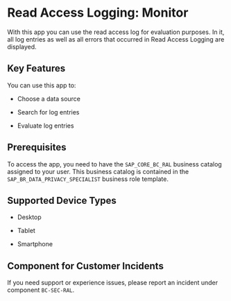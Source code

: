 <!-- loioc65808aad5114920a08df07e1df1d7a6 -->

# Read Access Logging: Monitor



With this app you can use the read access log for evaluation purposes. In it, all log entries as well as all errors that occurred in Read Access Logging are displayed.



## Key Features

You can use this app to:



-   Choose a data source

-   Search for log entries

-   Evaluate log entries




<a name="loioc65808aad5114920a08df07e1df1d7a6__section_axz_3gy_cqb"/>

## Prerequisites

To access the app, you need to have the `SAP_CORE_BC_RAL` business catalog assigned to your user. This business catalog is contained in the `SAP_BR_DATA_PRIVACY_SPECIALIST` business role template.



<a name="loioc65808aad5114920a08df07e1df1d7a6__supported_devices"/>

## Supported Device Types

-   Desktop

-   Tablet

-   Smartphone




<a name="loioc65808aad5114920a08df07e1df1d7a6__customer_component"/>

## Component for Customer Incidents

If you need support or experience issues, please report an incident under component `BC-SEC-RAL`.

